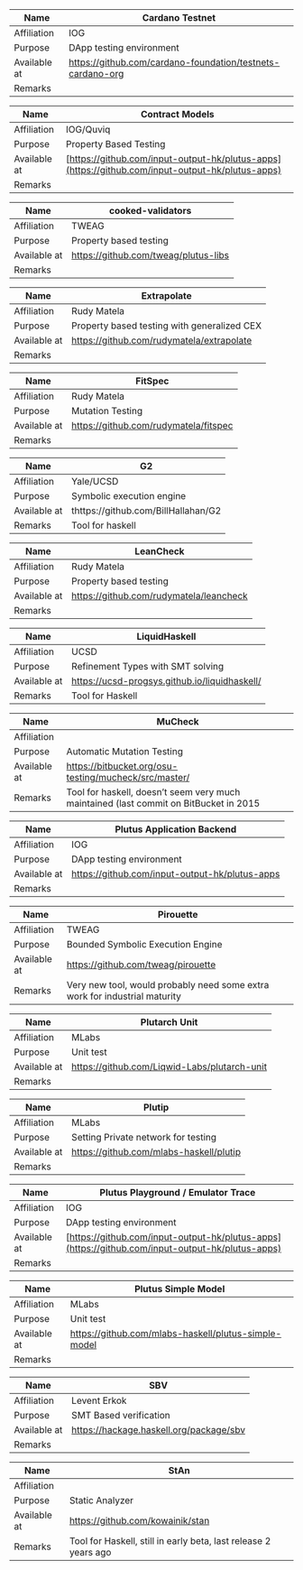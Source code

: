
| Name         | Cardano Testnet       |
|--------------|------------|
| Affiliation  | IOG |
| Purpose      | DApp testing environment      |
| Available at | https://github.com/cardano-foundation/testnets-cardano-org   |
| Remarks      |    |

| Name         | Contract Models       |
|--------------|------------|
| Affiliation  | IOG/Quviq|
| Purpose      | Property Based Testing    |
| Available at | [https://github.com/input-output-hk/plutus-apps](https://github.com/input-output-hk/plutus-apps)   |
| Remarks      |   |

| Name         | cooked-validators       |
|--------------|------------|
| Affiliation  | TWEAG |
| Purpose      | Property based testing       |
| Available at | https://github.com/tweag/plutus-libs   |
| Remarks      |    |

| Name         | Extrapolate       |
|--------------|------------|
| Affiliation  | Rudy Matela |
| Purpose      | Property based testing with generalized CEX    |
| Available at | https://github.com/rudymatela/extrapolate   |
| Remarks      |   |

| Name         | FitSpec       |
|--------------|------------|
| Affiliation  | Rudy Matela |
| Purpose      | Mutation Testing    |
| Available at | https://github.com/rudymatela/fitspec   |
| Remarks      |   |

| Name         | G2       |
|--------------|------------|
| Affiliation  | Yale/UCSD |
| Purpose      | Symbolic execution engine       |
| Available at | thttps://github.com/BillHallahan/G2 |
| Remarks      | Tool for haskell   |

| Name         | LeanCheck       |
|--------------|------------|
| Affiliation  | Rudy Matela |
| Purpose      | Property based testing    |
| Available at | https://github.com/rudymatela/leancheck  |
| Remarks      |   |

| Name         | LiquidHaskell       |
|--------------|------------|
| Affiliation  | UCSD  |
| Purpose      | Refinement Types with SMT solving      |
| Available at | https://ucsd-progsys.github.io/liquidhaskell/   |
| Remarks      |  Tool for Haskell |

| Name         | MuCheck       |
|--------------|------------|
| Affiliation  | |
| Purpose      | Automatic Mutation Testing      |
| Available at | https://bitbucket.org/osu-testing/mucheck/src/master/   |
| Remarks      | Tool for haskell, doesn’t seem very much maintained (last commit on BitBucket in 2015   |

| Name         | Plutus Application Backend       |
|--------------|------------|
| Affiliation  | IOG |
| Purpose      |   DApp testing environment   |
| Available at | https://github.com/input-output-hk/plutus-apps  |
| Remarks      |   |

| Name         | Pirouette       |
|--------------|------------|
| Affiliation  | TWEAG |
| Purpose      | Bounded Symbolic Execution Engine       |
| Available at | https://github.com/tweag/pirouette  |
| Remarks      | Very new tool, would probably need some extra work for industrial maturity  |

| Name         | Plutarch Unit       |
|--------------|------------|
| Affiliation  | MLabs |
| Purpose      | Unit test       |
| Available at | https://github.com/Liqwid-Labs/plutarch-unit  |
| Remarks      |   |

| Name         | Plutip      |
|--------------|------------|
| Affiliation  | MLabs |
| Purpose      | Setting Private network for testing |
| Available at | https://github.com/mlabs-haskell/plutip  |
| Remarks      |   |

| Name         | Plutus Playground / Emulator Trace       |
|--------------|------------|
| Affiliation  | IOG |
| Purpose      | DApp testing environment      |
| Available at | [https://github.com/input-output-hk/plutus-apps](https://github.com/input-output-hk/plutus-apps)   |
| Remarks      |   |

| Name         | Plutus Simple Model       |
|--------------|------------|
| Affiliation  | MLabs |
| Purpose      | Unit test       |
| Available at | https://github.com/mlabs-haskell/plutus-simple-model   |
| Remarks      |   |

| Name         | SBV       |
|--------------|------------|
| Affiliation  | Levent Erkok |
| Purpose      | SMT Based verification     |
| Available at | https://hackage.haskell.org/package/sbv   |
| Remarks      |   |

| Name         | StAn       |
|--------------|------------|
| Affiliation  | |
| Purpose      | Static Analyzer     |
| Available at | https://github.com/kowainik/stan    |
| Remarks      | Tool for Haskell, still in early beta, last release 2 years ago   |
